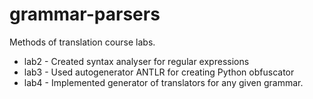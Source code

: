 # grammar-parsers
Methods of translation course labs.
- lab2 - Created syntax analyser for regular expressions
- lab3 - Used autogenerator ANTLR for creating Python obfuscator
- lab4 - Implemented generator of translators for any given grammar.
